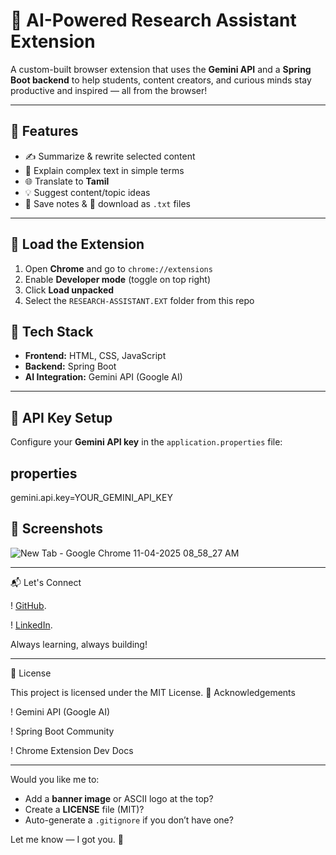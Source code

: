 # 🧠 AI-Powered Research Assistant Extension

A custom-built browser extension that uses the **Gemini API** and a **Spring Boot backend** to help students, content creators, and curious minds stay productive and inspired — all from the browser!

---

## 🚀 Features

- ✍️ Summarize & rewrite selected content  
- 📖 Explain complex text in simple terms  
- 🌐 Translate to **Tamil**  
- 💡 Suggest content/topic ideas  
- 📝 Save notes & 📄 download as `.txt` files  

---

## 🧩 Load the Extension

1. Open **Chrome** and go to `chrome://extensions`  
2. Enable **Developer mode** (toggle on top right)  
3. Click **Load unpacked**  
4. Select the `RESEARCH-ASSISTANT.EXT` folder from this repo

 ## 🔧 Tech Stack

- **Frontend:** HTML, CSS, JavaScript
- **Backend:** Spring Boot
- **AI Integration:** Gemini API (Google AI)

---
## 💬 API Key Setup

Configure your **Gemini API key** in the `application.properties` file:

## properties
gemini.api.key=YOUR_GEMINI_API_KEY

## 📸 Screenshots
![New Tab - Google Chrome 11-04-2025 08_58_27 AM](https://github.com/user-attachments/assets/2665d84a-3b12-475c-8bd0-920130560aae)

---
📬 Let's Connect

   ! [GitHub](https://github.com/Baseer-S).

   ! [LinkedIn](https://www.linkedin.com/in/baseer-s-419713285/).

Always learning, always building!


---
📄 License

This project is licensed under the MIT License.
🙌 Acknowledgements

   ! Gemini API (Google AI)

   ! Spring Boot Community

   ! Chrome Extension Dev Docs



---

Would you like me to:
- Add a **banner image** or ASCII logo at the top?
- Create a **LICENSE** file (MIT)?
- Auto-generate a `.gitignore` if you don’t have one?

Let me know — I got you. 💪








